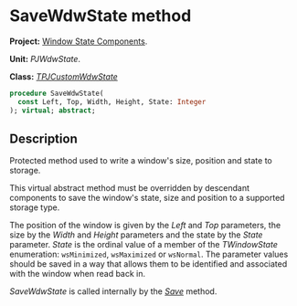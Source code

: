 # SaveWdwState method #

**Project:** [Window State Components](WindowStateComponents.md).

**Unit:** _PJWdwState_.

**Class:** _[TPJCustomWdwState](TPJCustomWdwState.md)_

```pascal
procedure SaveWdwState(
  const Left, Top, Width, Height, State: Integer
); virtual; abstract;
```

## Description ##

Protected method used to write a window's size, position and state to storage.

This virtual abstract method must be overridden by descendant components to save the window's state, size and position to a supported storage type.

The position of the window is given by the _Left_ and _Top_ parameters, the size by the _Width_ and _Height_ parameters and the state by the _State_ parameter. _State_ is the ordinal value of a member of the _TWindowState_ enumeration: `wsMinimized`, `wsMaximized` or `wsNormal`. The parameter values should be saved in a way that allows them to be identified and associated with the window when read back in.

_SaveWdwState_ is called internally by the _[Save](TPJCustomWdwStateSave.md)_ method.